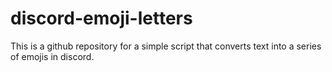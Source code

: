 # discord-emoji-letters
This is a github repository for a simple script that converts text into a series of emojis in discord. 
